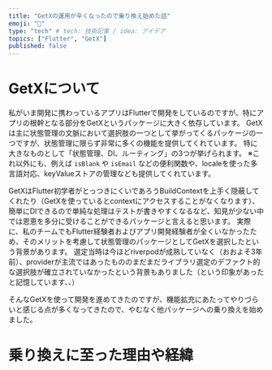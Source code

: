```yaml
---
title: "GetXの運用が辛くなったので乗り換え始めた話"
emoji: "🚀"
type: "tech" # tech: 技術記事 / idea: アイデア
topics: ["Flutter", "GetX"]
published: false
---
```


# GetXについて
私がいま開発に携わっているアプリはFlutterで開発をしているのですが、特にアプリの根幹となる部分をGetXというパッケージに大きく依存しています。
GetXは主に状態管理の文脈において選択肢の一つとして挙がってくるパッケージの一つですが、状態管理に限らず非常に多くの機能を提供してくれています。
特に大きなものとして「状態管理、DI、ルーティング」の3つが挙げられます。
※これ以外にも、例えば  `isBlank` や `isEmail` などの便利関数や、localeを使った多言語対応、keyValueストアの管理なども提供してくれています。

GetXはFlutter初学者がとっつきにくいであろうBuildContextを上手く隠蔽してくれたり（GetXを使っているとcontextにアクセスすることがなくなります）、簡単にDIできるので単純な処理はテストが書きやすくなるなど、知見が少ない中では恩恵を多分に受けることができるパッケージと言えると思います。
実際に、私のチームでもFlutter経験者およびアプリ開発経験者が全くいなかったため、そのメリットを考慮して状態管理のパッケージとしてGetXを選択したという背景があります。
選定当時は今ほどriverpodが成熟していなく（おおよそ3年前）、providerが主流ではあったもののまだまだライブラリ選定のデファクト的な選択肢が確立されていなかったという背景もありました（という印象があったと記憶しています、、）

そんなGetXを使って開発を進めてきたのですが、機能拡充にあたってやりづらいと感じる点が多くなってきたので、やむなく他パッケージへの乗り換えを始めました。

# 乗り換えに至った理由や経緯
